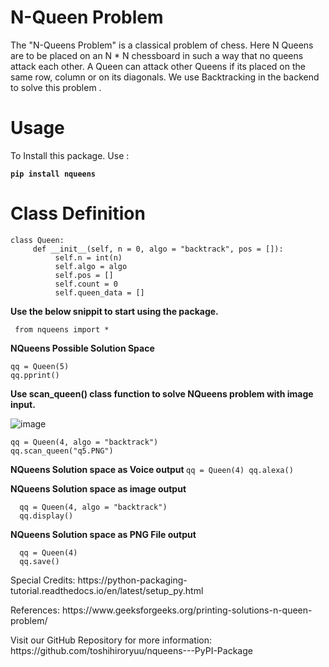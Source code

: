 # N-Queen Problem

The "N-Queens Problem" is a classical problem of chess. Here N Queens are to be placed on an N * N chessboard in such a way that no queens attack each other. A Queen can  attack other Queens if its placed on the  same row, column or on its diagonals. We use Backtracking in the backend to solve this problem .
# Usage

To Install this package. Use :
 <dl><code><b>pip install nqueens</b></code></dl>

# Class Definition

```
class Queen:
     def __init__(self, n = 0, algo = "backtrack", pos = []):
          self.n = int(n)
          self.algo = algo
          self.pos = []
          self.count = 0
          self.queen_data = []
```

<b>Use the below snippit to start using the package.</b>
```
 from nqueens import * 
```

<b>NQueens Possible Solution Space </b>
   ```
   qq = Queen(5)
   qq.pprint()
   ```
    
<b>Use scan_queen() class function to solve NQueens problem with image input.</b>

   ![image](https://github.com/toshihiroryuu/nqueens---PyPI-Package/blob/main/tests/q4b.PNG)
   ```
   qq = Queen(4, algo = "backtrack")
   qq.scan_queen("q5.PNG")
   ```

<b>NQueens Solution space as Voice output </b>
    ```
    qq = Queen(4)
    qq.alexa()
    ```

<b>NQueens Solution space as image output </b>
   
  ```
    qq = Queen(4, algo = "backtrack")
    qq.display()
   ```

<b>NQueens Solution space as PNG File output </b>
    
  ```
    qq = Queen(4)
    qq.save()
   ```


<dl>Special Credits: https://python-packaging-tutorial.readthedocs.io/en/latest/setup_py.html </dl>
<dl>References: https://www.geeksforgeeks.org/printing-solutions-n-queen-problem/ </dl>

<dl>Visit our GitHub Repository for more information: https://github.com/toshihiroryuu/nqueens---PyPI-Package</dl>
